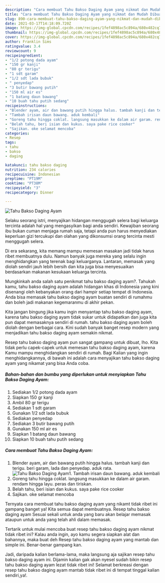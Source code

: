 ```yaml
---
description: "Cara membuat Tahu Bakso Daging Ayam yang nikmat dan Mudah Dibuat"
title: "Cara membuat Tahu Bakso Daging Ayam yang nikmat dan Mudah Dibuat"
slug: 890-cara-membuat-tahu-bakso-daging-ayam-yang-nikmat-dan-mudah-dibuat
date: 2021-03-17T14:18:09.720Z
image: https://img-global.cpcdn.com/recipes/1fef4898ac5c894a/680x482cq70/tahu-bakso-daging-ayam-foto-resep-utama.jpg
thumbnail: https://img-global.cpcdn.com/recipes/1fef4898ac5c894a/680x482cq70/tahu-bakso-daging-ayam-foto-resep-utama.jpg
cover: https://img-global.cpcdn.com/recipes/1fef4898ac5c894a/680x482cq70/tahu-bakso-daging-ayam-foto-resep-utama.jpg
author: Franklin Sims
ratingvalue: 3.4
reviewcount: 9
recipeingredient:
- "1/2 potong dada ayam"
- "150 gr kanji"
- "80 gr terigu"
- "1 sdt garam"
- "1/2 sdt lada bubuk"
- " penyedap"
- "3 butir bawang putih"
- "150 ml air es"
- "1 batang daun bawang"
- "10 buah tahu putih sedang"
recipeinstructions:
- "Blender ayam, air dan bawang putih hingga halus. tambah kanji dan terigu. beri garam, lada dan penyedap. aduk rata."
- "Tambah irisan daun bawang. aduk kembali"
- "Goreng tahu hingga coklat. langsung masukkan ke dalam air garam. rendam hingga layu. peras dan tiriskan."
- "Belah tahu, beri isian dan kukus. saya pake rice cooker"
- "Sajikan. oke selamat mencoba"
categories:
- Resep
tags:
- tahu
- bakso
- daging

katakunci: tahu bakso daging 
nutrition: 234 calories
recipecuisine: Indonesian
preptime: "PT19M"
cooktime: "PT38M"
recipeyield: "3"
recipecategory: Dinner

---
```



![Tahu Bakso Daging Ayam](https://img-global.cpcdn.com/recipes/1fef4898ac5c894a/680x482cq70/tahu-bakso-daging-ayam-foto-resep-utama.jpg)

Selaku seorang istri, menyajikan hidangan menggugah selera bagi keluarga tercinta adalah hal yang mengasyikan bagi anda sendiri. Kewajiban seorang ibu bukan cuman menjaga rumah saja, tetapi anda pun harus menyediakan keperluan gizi tercukupi dan olahan yang dikonsumsi orang tercinta mesti menggugah selera.

Di era  sekarang, kita memang mampu memesan masakan jadi tidak harus ribet membuatnya dulu. Namun banyak juga mereka yang selalu ingin menghidangkan yang terenak bagi keluarganya. Lantaran, memasak yang diolah sendiri jauh lebih bersih dan kita juga bisa menyesuaikan berdasarkan makanan kesukaan keluarga tercinta. 



Mungkinkah anda salah satu penikmat tahu bakso daging ayam?. Tahukah kamu, tahu bakso daging ayam adalah hidangan khas di Indonesia yang kini disenangi oleh kebanyakan orang dari hampir setiap tempat di Indonesia. Anda bisa memasak tahu bakso daging ayam buatan sendiri di rumahmu dan boleh jadi makanan kegemaranmu di akhir pekan.

Kita jangan bingung jika kamu ingin menyantap tahu bakso daging ayam, karena tahu bakso daging ayam tidak sukar untuk didapatkan dan juga kita pun dapat memasaknya sendiri di rumah. tahu bakso daging ayam boleh diolah dengan berbagai cara. Kini sudah banyak banget resep modern yang menjadikan tahu bakso daging ayam semakin nikmat.

Resep tahu bakso daging ayam pun sangat gampang untuk dibuat, lho. Kita tidak perlu capek-capek untuk memesan tahu bakso daging ayam, karena Kamu mampu menghidangkan sendiri di rumah. Bagi Kalian yang ingin menghidangkannya, di bawah ini adalah cara menyajikan tahu bakso daging ayam yang nikamat yang bisa Anda coba.

<!--inarticleads1-->

##### Bahan-bahan dan bumbu yang diperlukan untuk menyiapkan Tahu Bakso Daging Ayam:

1. Sediakan 1/2 potong dada ayam
1. Siapkan 150 gr kanji
1. Ambil 80 gr terigu
1. Sediakan 1 sdt garam
1. Gunakan 1/2 sdt lada bubuk
1. Sediakan  penyedap
1. Sediakan 3 butir bawang putih
1. Gunakan 150 ml air es
1. Siapkan 1 batang daun bawang
1. Siapkan 10 buah tahu putih sedang




<!--inarticleads2-->

##### Cara membuat Tahu Bakso Daging Ayam:

1. Blender ayam, air dan bawang putih hingga halus. tambah kanji dan terigu. beri garam, lada dan penyedap. aduk rata.
<img src="https://img-global.cpcdn.com/steps/6a99ee0a881b4e72/160x128cq70/tahu-bakso-daging-ayam-langkah-memasak-1-foto.jpg" alt="Tahu Bakso Daging Ayam">1. Tambah irisan daun bawang. aduk kembali
1. Goreng tahu hingga coklat. langsung masukkan ke dalam air garam. rendam hingga layu. peras dan tiriskan.
1. Belah tahu, beri isian dan kukus. saya pake rice cooker
1. Sajikan. oke selamat mencoba




Ternyata cara membuat tahu bakso daging ayam yang nikamt tidak ribet ini gampang banget ya! Kita semua dapat membuatnya. Resep tahu bakso daging ayam Sesuai sekali untuk anda yang baru akan belajar memasak ataupun untuk anda yang telah ahli dalam memasak.

Tertarik untuk mulai mencoba buat resep tahu bakso daging ayam nikmat tidak ribet ini? Kalau anda ingin, ayo kamu segera siapkan alat dan bahannya, maka buat deh Resep tahu bakso daging ayam yang mantab dan simple ini. Benar-benar gampang kan. 

Jadi, daripada kalian berlama-lama, maka langsung aja sajikan resep tahu bakso daging ayam ini. Dijamin kalian gak akan nyesel sudah bikin resep tahu bakso daging ayam lezat tidak ribet ini! Selamat berkreasi dengan resep tahu bakso daging ayam mantab tidak ribet ini di tempat tinggal kalian sendiri,ya!.

